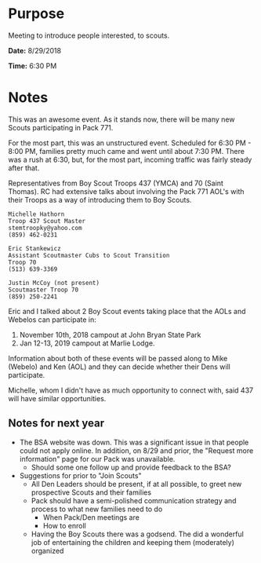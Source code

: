 # Purpose
Meeting to introduce people interested, to scouts.

**Date:** 8/29/2018

**Time:** 6:30 PM

# Notes
This was an awesome event.  As it stands now, there will be many new Scouts participating in Pack 771.

For the most part, this was an unstructured event.  Scheduled for 6:30 PM - 8:00 PM, families pretty much came and went until about 7:30 PM.  There was a rush at 6:30, but, for the most part, incoming traffic was fairly steady after that.

Representatives from Boy Scout Troops 437 (YMCA) and 70 (Saint Thomas).  RC had extensive talks about involving the Pack 771 AOL's with their Troops as a way of introducing them to Boy Scouts.

```
Michelle Hathorn
Troop 437 Scout Master
stemtroopky@yahoo.com
(859) 462-0231
```
```
Eric Stankewicz
Assistant Scoutmaster Cubs to Scout Transition
Troop 70
(513) 639-3369
```
```
Justin McCoy (not present)
Scoutmaster Troop 70
(859) 250-2241
```

Eric and I talked about 2 Boy Scout events taking place that the AOLs and Webelos can participate in:
1. November 10th, 2018 campout at John Bryan State Park
1. Jan 12-13, 2019 campout at Marlie Lodge.

Information about both of these events will be passed along to Mike (Webelo) and Ken (AOL) and they can decide whether their Dens will participate.

Michelle, whom I didn't have as much opportunity to connect with, said 437 will have similar opportunities.

## Notes for next year
* The BSA website was down.  This was a significant issue in that people could not apply online.  In addition, on 8/29 and prior, the "Request more information" page for our Pack was unavailable.
  * Should some one follow up and provide feedback to the BSA?
* Suggestions for prior to "Join Scouts"
  * All Den Leaders should be present, if at all possible, to greet new prospective Scouts and their families
  * Pack should have a semi-polished communication strategy and process to what new families need to do
    * When Pack/Den meetings are
    * How to enroll
  * Having the Boy Scouts there was a godsend.  The did a wonderful job of entertaining the children and keeping them (moderately) organized

